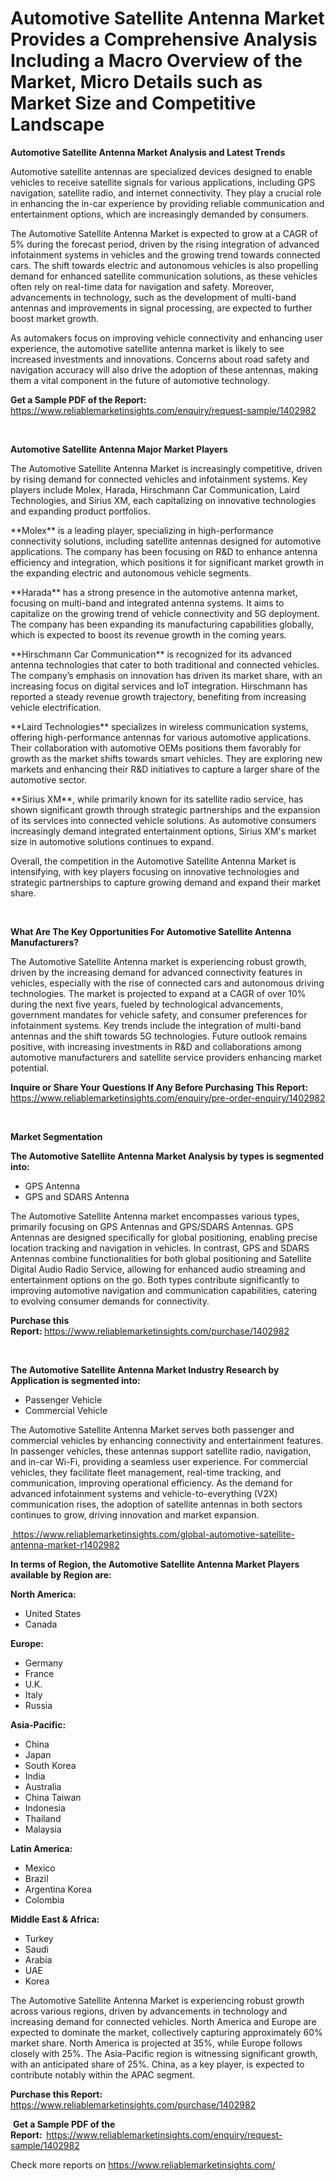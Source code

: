 <p><h1>Automotive Satellite Antenna Market Provides a Comprehensive Analysis Including a Macro Overview of the Market, Micro Details such as Market Size and Competitive Landscape</h1></p><p><strong>Automotive Satellite Antenna Market Analysis and Latest Trends</strong></p>
<p><p>Automotive satellite antennas are specialized devices designed to enable vehicles to receive satellite signals for various applications, including GPS navigation, satellite radio, and internet connectivity. They play a crucial role in enhancing the in-car experience by providing reliable communication and entertainment options, which are increasingly demanded by consumers.</p><p>The Automotive Satellite Antenna Market is expected to grow at a CAGR of 5% during the forecast period, driven by the rising integration of advanced infotainment systems in vehicles and the growing trend towards connected cars. The shift towards electric and autonomous vehicles is also propelling demand for enhanced satellite communication solutions, as these vehicles often rely on real-time data for navigation and safety. Moreover, advancements in technology, such as the development of multi-band antennas and improvements in signal processing, are expected to further boost market growth. </p><p>As automakers focus on improving vehicle connectivity and enhancing user experience, the automotive satellite antenna market is likely to see increased investments and innovations. Concerns about road safety and navigation accuracy will also drive the adoption of these antennas, making them a vital component in the future of automotive technology.</p></p>
<p><strong>Get a Sample PDF of the Report:&nbsp;</strong> <a href="https://www.reliablemarketinsights.com/enquiry/request-sample/1402982?utm_campaign=2013&utm_medium=2&utm_source=Github&utm_content=ia&utm_term=12012025&utm_id=automotive-satellite-antenna">https://www.reliablemarketinsights.com/enquiry/request-sample/1402982</a></p>
<p>&nbsp;</p>
<p><strong>Automotive Satellite Antenna Major Market Players</strong></p>
<p><p>The Automotive Satellite Antenna Market is increasingly competitive, driven by rising demand for connected vehicles and infotainment systems. Key players include Molex, Harada, Hirschmann Car Communication, Laird Technologies, and Sirius XM, each capitalizing on innovative technologies and expanding product portfolios.</p><p>**Molex** is a leading player, specializing in high-performance connectivity solutions, including satellite antennas designed for automotive applications. The company has been focusing on R&D to enhance antenna efficiency and integration, which positions it for significant market growth in the expanding electric and autonomous vehicle segments.</p><p>**Harada** has a strong presence in the automotive antenna market, focusing on multi-band and integrated antenna systems. It aims to capitalize on the growing trend of vehicle connectivity and 5G deployment. The company has been expanding its manufacturing capabilities globally, which is expected to boost its revenue growth in the coming years.</p><p>**Hirschmann Car Communication** is recognized for its advanced antenna technologies that cater to both traditional and connected vehicles. The company’s emphasis on innovation has driven its market share, with an increasing focus on digital services and IoT integration. Hirschmann has reported a steady revenue growth trajectory, benefiting from increasing vehicle electrification.</p><p>**Laird Technologies** specializes in wireless communication systems, offering high-performance antennas for various automotive applications. Their collaboration with automotive OEMs positions them favorably for growth as the market shifts towards smart vehicles. They are exploring new markets and enhancing their R&D initiatives to capture a larger share of the automotive sector.</p><p>**Sirius XM**, while primarily known for its satellite radio service, has shown significant growth through strategic partnerships and the expansion of its services into connected vehicle solutions. As automotive consumers increasingly demand integrated entertainment options, Sirius XM's market size in automotive solutions continues to expand.</p><p>Overall, the competition in the Automotive Satellite Antenna Market is intensifying, with key players focusing on innovative technologies and strategic partnerships to capture growing demand and expand their market share.</p></p>
<p>&nbsp;</p>
<p><strong>What Are The Key Opportunities For Automotive Satellite Antenna Manufacturers?</strong></p>
<p><p>The Automotive Satellite Antenna market is experiencing robust growth, driven by the increasing demand for advanced connectivity features in vehicles, especially with the rise of connected cars and autonomous driving technologies. The market is projected to expand at a CAGR of over 10% during the next five years, fueled by technological advancements, government mandates for vehicle safety, and consumer preferences for infotainment systems. Key trends include the integration of multi-band antennas and the shift towards 5G technologies. Future outlook remains positive, with increasing investments in R&D and collaborations among automotive manufacturers and satellite service providers enhancing market potential.</p></p>
<p><strong>Inquire or Share Your Questions If Any Before Purchasing This Report:</strong> <a href="https://www.reliablemarketinsights.com/enquiry/pre-order-enquiry/1402982?utm_campaign=2013&utm_medium=2&utm_source=Github&utm_content=ia&utm_term=12012025&utm_id=automotive-satellite-antenna">https://www.reliablemarketinsights.com/enquiry/pre-order-enquiry/1402982</a></p>
<p>&nbsp;</p>
<p><strong>Market Segmentation</strong></p>
<p><strong>The Automotive Satellite Antenna Market Analysis by types is segmented into:</strong></p>
<p><ul><li>GPS Antenna</li><li>GPS and SDARS Antenna</li></ul></p>
<p><p>The Automotive Satellite Antenna market encompasses various types, primarily focusing on GPS Antennas and GPS/SDARS Antennas. GPS Antennas are designed specifically for global positioning, enabling precise location tracking and navigation in vehicles. In contrast, GPS and SDARS Antennas combine functionalities for both global positioning and Satellite Digital Audio Radio Service, allowing for enhanced audio streaming and entertainment options on the go. Both types contribute significantly to improving automotive navigation and communication capabilities, catering to evolving consumer demands for connectivity.</p></p>
<p><strong>Purchase this Report:&nbsp;</strong><a href="https://www.reliablemarketinsights.com/purchase/1402982?utm_campaign=2013&utm_medium=2&utm_source=Github&utm_content=ia&utm_term=12012025&utm_id=automotive-satellite-antenna">https://www.reliablemarketinsights.com/purchase/1402982</a></p>
<p>&nbsp;</p>
<p><strong>The Automotive Satellite Antenna Market Industry Research by Application is segmented into:</strong></p>
<p><ul><li>Passenger Vehicle</li><li>Commercial Vehicle</li></ul></p>
<p><p>The Automotive Satellite Antenna Market serves both passenger and commercial vehicles by enhancing connectivity and entertainment features. In passenger vehicles, these antennas support satellite radio, navigation, and in-car Wi-Fi, providing a seamless user experience. For commercial vehicles, they facilitate fleet management, real-time tracking, and communication, improving operational efficiency. As the demand for advanced infotainment systems and vehicle-to-everything (V2X) communication rises, the adoption of satellite antennas in both sectors continues to grow, driving innovation and market expansion.</p></p>
<p><a href="https://www.reliablemarketinsights.com/global-automotive-satellite-antenna-market-r1402982?utm_campaign=2013&utm_medium=2&utm_source=Github&utm_content=ia&utm_term=12012025&utm_id=automotive-satellite-antenna">&nbsp;https://www.reliablemarketinsights.com/global-automotive-satellite-antenna-market-r1402982</a></p>
<p><strong>In terms of Region, the Automotive Satellite Antenna Market Players available by Region are:</strong></p>
<p>
    <p> <strong> North America: </strong>
        <ul>
            <li>United States</li>
            <li>Canada</li>
        </ul>
        </p> 
    <p> <strong> Europe: </strong>
        <ul>
            <li>Germany</li>
            <li>France</li>
            <li>U.K.</li>
            <li>Italy</li>
            <li>Russia</li>
        </ul>
        </p> 
    <p> <strong> Asia-Pacific: </strong>
        <ul>
            <li>China</li>
            <li>Japan</li>
            <li>South Korea</li>
            <li>India</li>
            <li>Australia</li>
            <li>China Taiwan</li>
            <li>Indonesia</li>
            <li>Thailand</li>
            <li>Malaysia</li>
        </ul>
        </p> 
    <p> <strong> Latin America: </strong>
        <ul>
            <li>Mexico</li>
            <li>Brazil</li>
            <li>Argentina Korea</li>
            <li>Colombia</li>
        </ul>
        </p> 
    <p> <strong> Middle East & Africa: </strong>
        <ul>
            <li>Turkey</li>
            <li>Saudi</li>
            <li>Arabia</li>
            <li>UAE</li>
            <li>Korea</li>
        </ul>
    </p>
    </p>
<p><p>The Automotive Satellite Antenna Market is experiencing robust growth across various regions, driven by advancements in technology and increasing demand for connected vehicles. North America and Europe are expected to dominate the market, collectively capturing approximately 60% market share. North America is projected at 35%, while Europe follows closely with 25%. The Asia-Pacific region is witnessing significant growth, with an anticipated share of 25%. China, as a key player, is expected to contribute notably within the APAC segment.</p></p>
<p><strong>Purchase this Report: </strong><a href="https://www.reliablemarketinsights.com/purchase/1402982?utm_campaign=2013&utm_medium=2&utm_source=Github&utm_content=ia&utm_term=12012025&utm_id=automotive-satellite-antenna">https://www.reliablemarketinsights.com/purchase/1402982</a></p>
<p>&nbsp;<strong>Get a Sample PDF of the Report:&nbsp;&nbsp;</strong><a href="https://www.reliablemarketinsights.com/enquiry/request-sample/1402982?utm_campaign=2013&utm_medium=2&utm_source=Github&utm_content=ia&utm_term=12012025&utm_id=automotive-satellite-antenna">https://www.reliablemarketinsights.com/enquiry/request-sample/1402982</a></p>
<p><strong></strong></p>
<p>Check more reports on <a href="https://www.reliablemarketinsights.com/?utm_campaign=2013&utm_medium=2&utm_source=Github&utm_content=ia&utm_term=12012025&utm_id=automotive-satellite-antenna">https://www.reliablemarketinsights.com/</a></p>